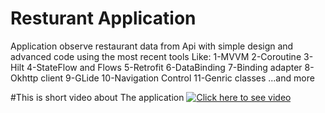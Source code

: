 # Resturant Application
Application observe restaurant data from Api with simple design and advanced code using the most recent tools Like:
1-MVVM
2-Coroutine
3-Hilt
4-StateFlow and Flows
5-Retrofit
6-DataBinding
7-Binding adapter
8-Okhttp client
9-GLide
10-Navigation Control
11-Genric classes
...and more

#This is short video about The application
[![Click here to see video](https://www.youtube.com/shorts/1XB5LQ60Vfk)](https://www.youtube.com/shorts/1XB5LQ60Vfk "Video Title")
